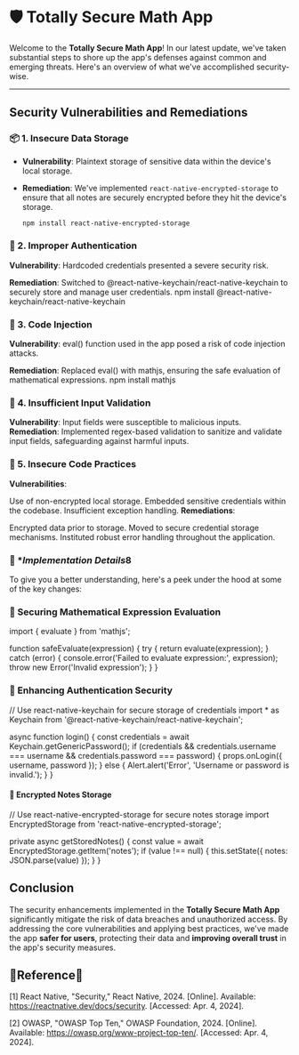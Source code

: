 # 🛡️ Totally Secure Math App

Welcome to the **Totally Secure Math App**! In our latest update, we've taken substantial steps to shore up the app's defenses against common and emerging threats. Here's an overview of what we've accomplished security-wise.

---

## Security Vulnerabilities and Remediations

### 📦 1. **Insecure Data Storage**

- **Vulnerability**: Plaintext storage of sensitive data within the device's local storage.
- **Remediation**: We've implemented `react-native-encrypted-storage` to ensure that all notes are securely encrypted before they hit the device's storage.

  ```bash
  npm install react-native-encrypted-storage
  ```

### 🏦 2. **Improper Authentication**

**Vulnerability**: Hardcoded credentials presented a severe security risk.

**Remediation**: Switched to @react-native-keychain/react-native-keychain to securely store and manage user credentials.
npm install @react-native-keychain/react-native-keychain

### 💉 3. **Code Injection**

**Vulnerability**: eval() function used in the app posed a risk of code injection attacks.

**Remediation**: Replaced eval() with mathjs, ensuring the safe evaluation of mathematical expressions.
npm install mathjs

### 🪪 4. **Insufficient Input Validation**

**Vulnerability**: Input fields were susceptible to malicious inputs.
**Remediation**: Implemented regex-based validation to sanitize and validate input fields, safeguarding against harmful inputs.

### 👟 5. **Insecure Code Practices**

**Vulnerabilities**:

Use of non-encrypted local storage.
Embedded sensitive credentials within the codebase.
Insufficient exception handling.
**Remediations**:

Encrypted data prior to storage.
Moved to secure credential storage mechanisms.
Instituted robust error handling throughout the application.

### 🔧 \**Implementation Details*8

To give you a better understanding, here's a peek under the hood at some of the key changes:

### 🔐 Securing Mathematical Expression Evaluation

import { evaluate } from 'mathjs';

function safeEvaluate(expression) {
try {
return evaluate(expression);
} catch (error) {
console.error('Failed to evaluate expression:', expression);
throw new Error('Invalid expression');
}
}

### 🔑 Enhancing Authentication Security

// Use react-native-keychain for secure storage of credentials
import \* as Keychain from '@react-native-keychain/react-native-keychain';

async function login() {
const credentials = await Keychain.getGenericPassword();
if (credentials && credentials.username === username && credentials.password === password) {
props.onLogin({ username, password });
} else {
Alert.alert('Error', 'Username or password is invalid.');
}
}

#### 📂 Encrypted Notes Storage

// Use react-native-encrypted-storage for secure notes storage
import EncryptedStorage from 'react-native-encrypted-storage';

private async getStoredNotes() {
const value = await EncryptedStorage.getItem('notes');
if (value !== null) {
this.setState({ notes: JSON.parse(value) });
}
}

## Conclusion

The security enhancements implemented in the **Totally Secure Math App** significantly mitigate the risk of data breaches and unauthorized access. By addressing the core vulnerabilities and applying best practices, we've made the app **safer for users**, protecting their data and **improving overall trust** in the app's security measures.

## 📜Reference📜

[1] React Native, "Security," React Native, 2024. [Online]. Available: https://reactnative.dev/docs/security. [Accessed: Apr. 4, 2024].

[2] OWASP, "OWASP Top Ten," OWASP Foundation, 2024. [Online]. Available: https://owasp.org/www-project-top-ten/. [Accessed: Apr. 4, 2024].
